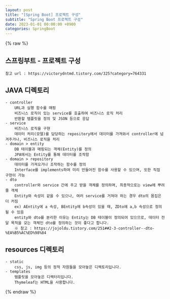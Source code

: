 ```yaml
---  
layout: post  
title: "[Spring Boot] 프로젝트 구성"  
subtitle: "Spring Boot 프로젝트 구성"  
date: 2023-01-01 00:00:00 +0900  
categories: SpringBoot  
---  
```

{% raw %}  
## 스프링부트 - 프로젝트 구성  
	참고 url : https://victorydntmd.tistory.com/325?category=764331  
  
## JAVA 디렉토리  
	- controller  
		URL과 실행 함수를 매핑  
		비즈니스 로직이 있는 service를 호출하여 비즈니스 로직 처리  
		반환할 템플릿을 정의 및 JSON 등으로 응답  
	- service  
		비즈니스 로직을 구현  
		데이터 처리(모델)를 담당하는 repository에서 데이터를 가져와서 controller에 넘겨주거나, 비즈니스 로직을 처리  
	- domain > entity  
		DB 테이블과 매핑되는 객체(Entity)를 정의  
		JPA에서는 Entity를 통해 데이터를 조작함  
	- domain > repository  
		데이터를 가져오거나 조작하는 함수를 정의  
		Interface를 implements하여 미리 만들어진 함수를 사용할 수 있으며, 또한 직접 구현이 가능  
	- dto  
		controller와 service 간에 주고 받을 객체를 정의하며, 최종적으로는 view에 뿌려줄 객체  
		Entity와 속성이 같을 수 있으나, 여러 service를 거쳐야 하는 경우 dto의 몸집은 더 커짐  
		ex) AEntity에 a 속성, BEntity에 b속성이 있을 때, ZDto에 a,b 속성으로 정의될 수 있음  
		entity와 dto를 분리한 이유는 Entity는 DB 테이블이 정의되어 있으므로, 데이터 전달 목적을 갖는 객체인 dto를 정의하는 것이 좋다고 합니다.  
		※ 참고 : https://jojoldu.tistory.com/251##2-3-controller--dto-%EA%B5%AC%ED%98%84  
  
## resources 디렉토리  
  
	- static  
		css, js, img 등의 정적 자원들을 모아놓은 디렉토리입니다.  
	- templates  
		템플릿을 모아놓은 디렉터리입니다.  
		Thymeleaf는 HTML을 사용합니다.                                                                                                                                                                                                                                                                                                                                                                                                                                                                                                                             
{% endraw %}